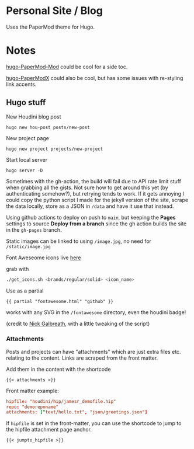 # Personal Site / Blog

Uses the PaperMod theme for Hugo.

# Notes

[hugo-PaperMod-Mod](https://github.com/arashsm79/hugo-PaperMod-Mod) could be cool for a side toc.

[hugo-PaperModX](https://github.com/reorx/hugo-PaperModX) could also be cool, but has some issues with re-styling link accents.

## Hugo stuff

New Houdini blog post

```
hugo new hou-post posts/new-post
```

New project page

```
hugo new project projects/new-project
```

Start local server
```
hugo server -D
```

Sometimes with the gh-action, the build will fail due to API rate limit stuff when grabbing all the gists. Not sure how to get around this yet (by authenticating somehow?), but retrying tends to work. If it gets annoying I could copy the python script I made for the jekyll version of the site, scrape the data locally, store as a JSON in `/data` and have it use that instead.

Using github actions to deploy on push to `main`, but keeping the **Pages** settings to source **Deploy from a branch** since the gh action builds the site in the `gh-pages` branch.

Static images can be linked to using `/image.jpg`, no need for `/static/image.jpg`

Font Aweseome icons live [here](https://github.com/FortAwesome/Font-Awesome/tree/6.x/svgs/regular)

grab with

```bash
./get_icons.sh <brands/regular/solid> <icon_name>
```

Use as a partial

```html
{{ partial "fontawesome.html" "github" }}
```

works with any SVG in the `/fontawesome` directory, even the houdini badge!

(credit to [Nick Galbreath](https://www.client9.com/using-font-awesome-icons-in-hugo/), with a little tweaking of the script)

### Attachments

Posts and projects can have "attachments" which are just extra files etc. relating to the content. Links are scraped from the front matter.

Add them in the content with the shortcode

```
{{< attachments >}}
```

Front matter example:

```toml
hipfile: "houdini/hip/jamesr_demofile.hip"
repo: "demoreponame"
attachments: ["text/hello.txt", "json/greetings.json"]
```

If `hipfile` is set in the front-matter, you can use the shortcode to jump to the hipfile attachment page anchor.

```
{{< jumpto_hipfile >}}
```
